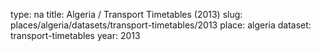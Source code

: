 type: na
title: Algeria / Transport Timetables (2013)
slug: places/algeria/datasets/transport-timetables/2013
place: algeria
dataset: transport-timetables
year: 2013
